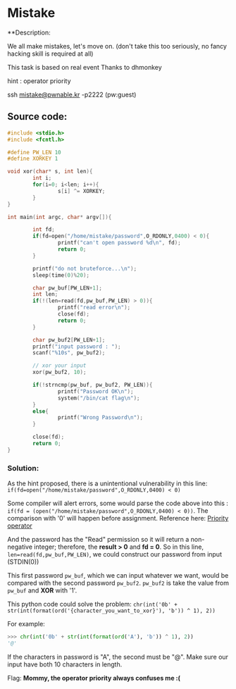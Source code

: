 # Mistake

**Description:

We all make mistakes, let's move on.
(don't take this too seriously, no fancy hacking skill is required at all)

This task is based on real event
Thanks to dhmonkey

hint : operator priority

ssh mistake@pwnable.kr -p2222 (pw:guest)

## Source code:

```C
#include <stdio.h>
#include <fcntl.h>

#define PW_LEN 10
#define XORKEY 1

void xor(char* s, int len){
        int i;
        for(i=0; i<len; i++){
                s[i] ^= XORKEY;
        }
}

int main(int argc, char* argv[]){

        int fd;
        if(fd=open("/home/mistake/password",O_RDONLY,0400) < 0){
                printf("can't open password %d\n", fd);
                return 0;
        }

        printf("do not bruteforce...\n");
        sleep(time(0)%20);

        char pw_buf[PW_LEN+1];
        int len;
        if(!(len=read(fd,pw_buf,PW_LEN) > 0)){
                printf("read error\n");
                close(fd);
                return 0;
        }

        char pw_buf2[PW_LEN+1];
        printf("input password : ");
        scanf("%10s", pw_buf2);

        // xor your input
        xor(pw_buf2, 10);

        if(!strncmp(pw_buf, pw_buf2, PW_LEN)){
                printf("Password OK\n");
                system("/bin/cat flag\n");
        }
        else{
                printf("Wrong Password\n");
        }

        close(fd);
        return 0;
}
```

### Solution:

As the hint proposed, there is a unintentional vulnerability in this line: `if(fd=open("/home/mistake/password",O_RDONLY,0400) < 0)`

Some compiler will alert errors, some would parse the code above into this : `if(fd = (open("/home/mistake/password",O_RDONLY,0400) < 0))`. The comparison with '0' will happen before assignment. Reference here: [Priority operator](https://en.cppreference.com/w/c/language/operator_precedence)

And the password has the "Read" permission so it will return a non-negative integer; therefore, the **result > 0** and **fd = 0**. So in this line, `len=read(fd,pw_buf,PW_LEN)`, we could construct our password from input (STDIN(0))

This first password `pw_buf`, which we can input whatever we want, would be compared with the second password `pw_buf2`. `pw_buf2` is take the value from `pw_buf` and **XOR** with '1'. 

This python code could solve the problem: `chr(int('0b' + str(int(format(ord('{character_you_want_to_xor}'), 'b')) ^ 1), 2))`

For example: 
```python
>>> chr(int('0b' + str(int(format(ord('A'), 'b')) ^ 1), 2))
'@'
```
If the characters in password is "A", the second must be "@". Make sure our input have both 10 characters in length. 

Flag: **Mommy, the operator priority always confuses me :(**




